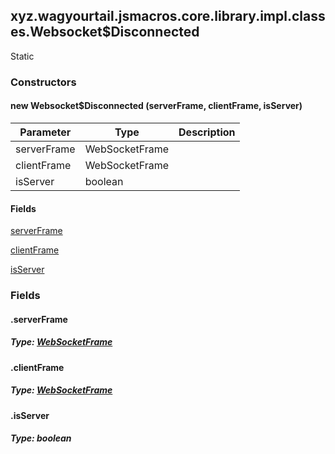 

xyz.wagyourtail.jsmacros.core.library.impl.classes.Websocket$Disconnected
-------------------------------------------------------------------------

Static
#### 

### Constructors

#### new Websocket$Disconnected (serverFrame, clientFrame, isServer)

| Parameter | Type | Description |
|---|---|---|
| serverFrame | WebSocketFrame |  |
| clientFrame | WebSocketFrame |  |
| isServer | boolean |  |



#### Fields

[serverFrame](#serverFrame)


[clientFrame](#clientFrame)


[isServer](1.9.2/)



### Fields

#### .serverFrame


##### Type: [WebSocketFrame](https://javadoc.io/doc/com.neovisionaries/nv-websocket-client/latest/index.html?com/neovisionaries/ws/client/WebSocketFrame.html)



#### .clientFrame


##### Type: [WebSocketFrame](https://javadoc.io/doc/com.neovisionaries/nv-websocket-client/latest/index.html?com/neovisionaries/ws/client/WebSocketFrame.html)



#### .isServer


##### Type: boolean




